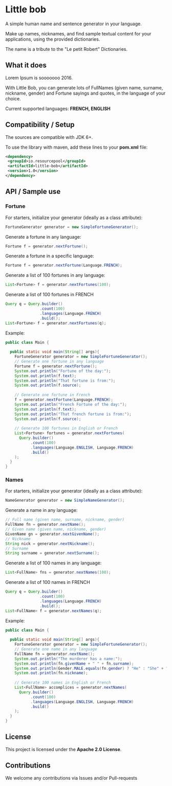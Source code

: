 # Little bob

A simple human name and sentence generator in your language.

Make up names, nicknames, and find sample textual content for your applications, using the provided dictionaries.

The name is a tribute to the "Le petit Robert" Dictionaries.

## What it does
Lorem Ipsum is sooooooo 2016.

With Little Bob, you can generate lots of FullNames (given name, surname, nickname, gender) and Fortune sayings and quotes, in the language of your choice.

Current supported languages: **FRENCH, ENGLISH**

## Compatibility / Setup
The sources are compatible with JDK 6+.

To use the library with maven, add these lines to your **pom.xml** file:

```xml
<dependency>
 <groupId>io.resourcepool</groupId>
 <artifactId>little-bob</artifactId>
 <version>1.0</version>
</dependency>
```

## API / Sample use

### Fortune

For starters, initialize your generator (ideally as a class attribute):
```java
FortuneGenerator generator = new SimpleFortuneGenerator();
```

Generate a fortune in any language:
```java
Fortune f = generator.nextFortune();
```

Generate a fortune in a specific language:
```java
Fortune f = generator.nextFortune(Language.FRENCH);
```

Generate a list of 100 fortunes in any language:
```java
List<Fortune> f = generator.nextFortunes(100);
```

Generate a list of 100 fortunes in FRENCH
```java
Query q = Query.builder()
               .count(100)
               .languages(Language.FRENCH)
               .build();
List<Fortune> f = generator.nextFortunes(q);
```


Example:
```java
public class Main {
  
  public static void main(String[] args){
    FortuneGenerator generator = new SimpleFortuneGenerator();
    // Generate one fortune in any language
    Fortune f = generator.nextFortune();
    System.out.println("Fortune of the day:");
    System.out.println(f.text);    
    System.out.println("That fortune is from:");
    System.out.println(f.source);
    
    // Generate one fortune in French
    f = generator.nextFortune(Language.FRENCH);
    System.out.println("French Fortune of the day:");
    System.out.println(f.text);    
    System.out.println("That french fortune is from:");
    System.out.println(f.source);
    
    // Generate 100 fortunes in English or French
    List<Fortune> fortunes = generator.nextFortunes(
      Query.builder()
           .count(100)
           .languages(Language.ENGLISH, Language.FRENCH)
           .build()
    );
  }
}
```

### Names

For starters, initialize your generator (ideally as a class attribute):
```java
NameGenerator generator = new SimpleNameGenerator();
```

Generate a name in any language:
```java
// Full name (given name, surname, nickname, gender)
FullName fn = generator.nextName();
// Given name (given name, nickname, gender)
GivenName gn = generator.nextGivenName();
// Nickname
String nick = generator.nextNickname();
// Surname
String surname = generator.nextSurname();
```

Generate a list of 100 names in any language:
```java
List<FullName> fns = generator.nextNames(100);
```

Generate a list of 100 names in FRENCH
```java
Query q = Query.builder()
               .count(100)
               .languages(Language.FRENCH)
               .build();
List<FullName> f = generator.nextNames(q);
```


Example:
```java
public class Main {
  
  public static void main(String[] args){
    FortuneGenerator generator = new SimpleFortuneGenerator();
    // Generate one name in any language
    FullName fn = generator.nextName();
    System.out.println("The murderer has a name:");
    System.out.println(fn.givenName + " " + fn.surname);    
    System.out.println(Gender.MALE.equals(fn.gender) ? "He" : "She" + " goes by the alias:");
    System.out.println(fn.nickname);
    
    // Generate 100 names in English or French
    List<FullName> accomplices = generator.nextNames(
      Query.builder()
           .count(100)
           .languages(Language.ENGLISH, Language.FRENCH)
           .build()
    );
  }
}
```

## License
This project is licensed under the **Apache 2.0 License**.

## Contributions
We welcome any contributions via Issues and/or Pull-requests